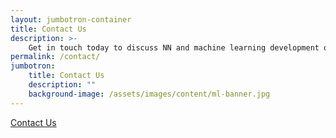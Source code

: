 ```yaml
---
layout: jumbotron-container
title: Contact Us
description: >-
    Get in touch today to discuss NN and machine learning development on Arm.
permalink: /contact/
jumbotron:
    title: Contact Us
    description: ""
    background-image: /assets/images/content/ml-banner.jpg
---
```

<!-- Contact Form -->
<div class="col-xs-12 p-b-20 text-center">
    <a class="btn email" href="mailto:contact@linaro.org?subject=MlPlatform.org - {{page.url}}">
        Contact Us
    </a>
</div>
<!-- /End Contact Form -->
